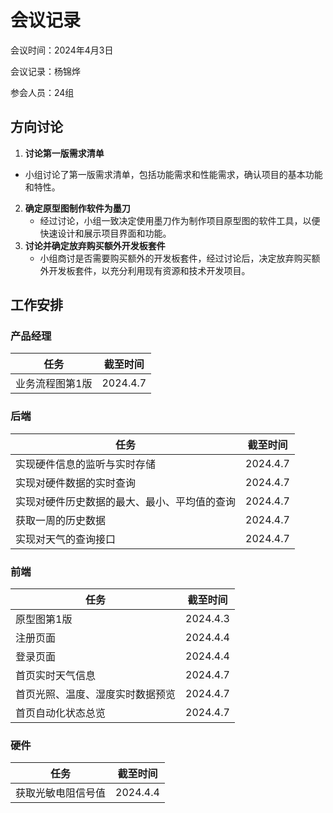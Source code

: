 # 会议记录

会议时间：2024年4月3日

会议记录：杨锦烨

参会人员：24组

## 方向讨论

1. **讨论第一版需求清单**
- 小组讨论了第一版需求清单，包括功能需求和性能需求，确认项目的基本功能和特性。
2. **确定原型图制作软件为墨刀**
   - 经过讨论，小组一致决定使用墨刀作为制作项目原型图的软件工具，以便快速设计和展示项目界面和功能。
3. **讨论并确定放弃购买额外开发板套件**
   - 小组商讨是否需要购买额外的开发板套件，经过讨论后，决定放弃购买额外开发板套件，以充分利用现有资源和技术开发项目。

## 工作安排

### 产品经理

| 任务            | 截至时间 |
| --------------- | -------- |
| 业务流程图第1版 | 2024.4.7 |

### 后端

| 任务                                         | 截至时间 |
| -------------------------------------------- | -------- |
| 实现硬件信息的监听与实时存储                 | 2024.4.7 |
| 实现对硬件数据的实时查询                     | 2024.4.7 |
| 实现对硬件历史数据的最大、最小、平均值的查询 | 2024.4.7 |
| 获取一周的历史数据                           | 2024.4.7 |
| 实现对天气的查询接口                         | 2024.4.7 |

### 前端

| 任务                             | 截至时间 |
| -------------------------------- | -------- |
| 原型图第1版                      | 2024.4.3 |
| 注册页面                         | 2024.4.4 |
| 登录页面                         | 2024.4.4 |
| 首页实时天气信息                 | 2024.4.7 |
| 首页光照、温度、湿度实时数据预览 | 2024.4.7 |
| 首页自动化状态总览               | 2024.4.7 |

### 硬件

| 任务               | 截至时间 |
| ------------------ | -------- |
| 获取光敏电阻信号值 | 2024.4.4 |